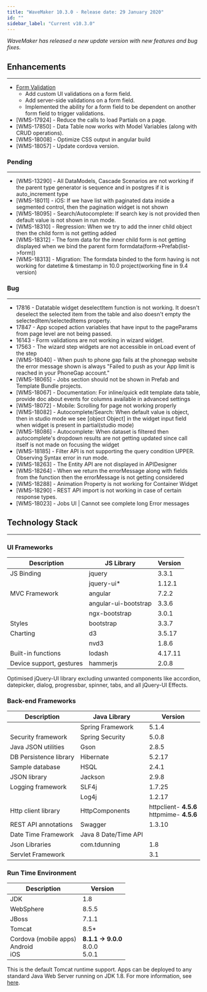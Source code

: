 ```yaml
---
title: "WaveMaker 10.3.0 - Release date: 29 January 2020"
id: ""
sidebar_label: "Current v10.3.0"
---
```

*WaveMaker has released a new update version with new features and bug fixes.*

## Enhancements
---

- [Form Validation](/learn/app-development/widgets/datalive/form/form-field-validator)  
    - Add custom UI validations on a form field.
    - Add server-side validations on a form field.
    - Implemented the ability for a form field to be dependent on another form field to trigger validations.
- [WMS-17924] - Reduce the calls to load Partials on a page.
- [WMS-17850] - Data Table now works with Model Variables (along with CRUD operations).
- [WMS-18008] - Optimize CSS output in angular build
- [WMS-18057] - Update cordova version.

### Pending
---

- [WMS-13290] - All DataModels, Cascade Scenarios are not working if the parent type generator is sequence and in postgres if it is auto_increment type
- [WMS-18011] - iOS: If we have list with paginated data inside a segmented control, then the pagination widget is not shown
- [WMS-18095] - Search/Autocomplete: If search key is not provided then default value is not shown in run mode.
- [WMS-18310] - Regression: When we try to add the inner child object then the child form is not getting added
- [WMS-18312] - The form data for the inner child form is not getting displayed when we bind the parent form formdata(form->Prefab(list->form))
- [WMS-18313] - Migration: The formdata binded to the form having is not working for datetime & timestamp in 10.0 project(working fine in 9.4 version)

### Bug
---

- 17816 - Datatable widget deselectItem function is not working. It doesn't deselect the selected item from the table and also doesn't empty the selectedItem/selectedItems property.
- 17847 - App scoped action variables that have input to the pageParams from page level are not being passed.
- 16143 - Form validations are not working in wizard widget.
- 17563 - The wizard step widgets are not accessible in onLoad event of the step 
- [WMS-18040] - When push to phone gap fails at the phonegap website the error message shown is always "Failed to push as your App limit is reached in your PhoneGap account."
- [WMS-18065] - Jobs section should not be shown in Prefab and Template Bundle projects.
- [WMS-18067] - Documentation: For inline/quick edit template data table, provide doc about events for columns available in advanced settings
- [WMS-18072] - Mobile: Scrolling for page not working properly
- [WMS-18082] - Autocomplete/Search: When default value is object, then in studio mode we see [object Object] in the widget input field when widget is present in partial(studio mode)
- [WMS-18086] - Autocomplete: When dataset is filtered then autocomplete's dropdown results are not getting updated since call itself is not made on focusing the widget
- [WMS-18185] - Filter API is not supporting the query condition UPPER. Observing Syntax error in run mode.
- [WMS-18263] - The Entity API are not displayed in APIDesigner
- [WMS-18264] - When we return the errorMessage along with fields from the function then the errorMessage is not getting considered
- [WMS-18288] - Animation Property is not working for Container Widget
- [WMS-18290] - REST API import is not working in case of certain response types.
- [WMS-18023] - Jobs UI | Cannot see complete long Error messages


## Technology Stack

---

### UI Frameworks

| Description | JS Library | Version |
| --- | --- | --- |
| JS Binding | jquery | 3.3.1 |
|  | jquery-ui* | 1.12.1 |
| MVC Framework | angular | 7.2.2 |
|  | angular-ui-bootstrap | 3.3.6 |
|  | ngx-bootstrap | 3.0.1 |
| Styles | bootstrap | 3.3.7 |
| Charting | d3 | 3.5.17 |
|  | nvd3 | 1.8.6 |
| Built-in functions | lodash | 4.17.11 |
| Device support, gestures | hammerjs | 2.0.8 |

Optimised jQuery-UI library excluding unwanted components like accordion, datepicker, dialog, progressbar, spinner, tabs, and all jQuery-UI Effects.

### Back-end Frameworks

| Description | Java Library | Version |
| --- | --- | --- |
|  | Spring Framework |5.1.4 |
| Security framework | Spring Security | 5.0.8 |
| Java JSON utilities | Gson |2.8.5 |
| DB Persistence library | Hibernate |5.2.17 |
| Sample database | HSQL |2.4.1 |
| JSON library | Jackson |2.9.8 |
| Logging framework | SLF4j |1.7.25 |
|  | Log4j | 1.2.17 |
| Http client library | HttpComponents |httpclient- **4.5.6** <br> httpmime- **4.5.6** |
| REST API annotations | Swagger | 1.3.10 |
| Date Time Framework | Java 8 Date/Time API |  |
| Json Libraries | com.tdunning |  1.8 |
| Servlet Framework |  | 3.1 |

### Run Time Environment

| Description | Version |
| --- | --- |
| JDK | 1.8 |
| WebSphere | 8.5.5 |
| JBoss | 7.1.1 |
| Tomcat | 8.5* |
| Cordova (mobile apps) <br> Android <br> iOS |**8.1.1 -> 9.0.0** <br> 8.0.0   <br> 5.0.1 |


This is the default Tomcat runtime support. Apps can be deployed to any standard Java Web Server running on JDK 1.8. For more information, see [here](/learn/app-development/deployment/deployment-web-server).

